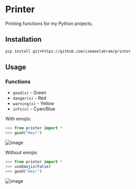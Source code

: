 # Printer
Printing functions for my Python projects.

## Installation
```sh
pip install git+https://github.com/ismaeelakram/printer
```
## Usage
### Functions
- `good(x)` - Green
- `danger(x)` - Red
- `warning(x)` - Yellow
- `info(x)` - Cyan/Blue


With emojis:
```python
>>> from printer import *
>>> good("Hey!")
```
![image](https://user-images.githubusercontent.com/19865145/126020113-532fd3d0-fb79-4272-97cc-a49e251fb454.png)

Without emojis:
```python
>>> from printer import *
>>> useEmojis(False)
>>> good("Hey!")
```
![image](https://user-images.githubusercontent.com/19865145/126020120-861a1d81-d7a9-4b0e-b461-7d627c8f2c7f.png)
